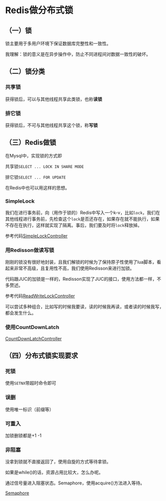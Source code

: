 # Redis做分布式锁

## （一）锁

锁主要用于多用户环境下保证数据库完整性和一致性。

我理解：锁的意义是在异步操作中，防止不同进程间对数据一致性的破坏。

## （二）锁分类

### 共享锁

获得锁后，可以与其他线程共享此类锁，也称**读锁**

### 排它锁

获得锁后，不可与其他线程共享这个锁，称**写锁**

## （三）Redis做锁

在Mysql中，实现锁的方式即

共享锁`SELECT ... LOCK IN SHARE MODE`

排它锁`SELECT ... FOR UPDATE`

在Redis中也可以用这样的思想。

### SimpleLock

我们在进行事务前，向（用作于锁的）Redis中写入一个k-v，比如`lock`，我们在其他线程进行事务前，先检查这个`lock`是否还存在，如果存在就不能执行，如果不存在在执行，这样就实现了隔离。事后，我们要及时将`lock`释放掉。

参考代码[SimpleLockController](../03-RedisLock/src/main/java/com/example/demo/controller/SimpleLockController.java)

### 用Redisson做读写锁

刚刚的锁没有很好地封装，且我们解锁的时候为了保持原子性使用了lua脚本，看起来非常不高级，且复用性不高，我们使用Redisson来进行加锁。

代码跟JUC的加锁是一样的，Redisson实现了JUC的接口，使用方法都一样，不多赘述。

参考代码[ReadWriteLockController](../03-RedisLock/src/main/java/com/example/demo/controller/ReadWriteLockController.java)

可以尝试多种组合，比如写的时候我要读，读的时候我再读，或者读的时候我写，都会发生什么。

### 使用CountDownLatch

[CountDownLatchController](../05-CountDownLatch/src/main/java/com/example/demo/controller/CountDownLatchController.java)

## （四）分布式锁实现要求

### 死锁

使用`SETNX`带超时命令即可

### 误删

使用唯一标识（前缀等）

### 可重入

加锁删锁都是+1 -1

### 非阻塞

没拿到锁就不直接返回了，使用自旋的方式等待拿锁。

如果是while()的话，资源占用比较大，怎么办呢。

通过信号量进入阻塞状态。Semaphore，使用acquire()方法进入等待。

[Semaphore](../04-RedisSemaphore/src/main/java/com/example/RedisSemaphore/controller/SimpleSemaphoreController.java)
